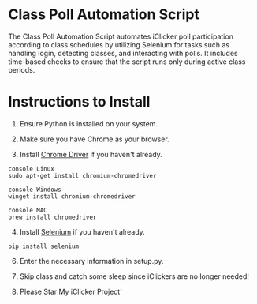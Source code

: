 # **Class Poll Automation Script**
The Class Poll Automation Script automates iClicker poll participation according to class schedules by utilizing Selenium for tasks such as handling login, detecting classes, and interacting with polls. It includes time-based checks to ensure that the script runs only during active class periods.

# **Instructions to Install**
1. Ensure Python is installed on your system.

2. Make sure you have Chrome as your browser.

3. Install [Chrome Driver](https://developer.chrome.com/docs/chromedriver/downloads) if you haven't already.

```
console Linux
sudo apt-get install chromium-chromedriver

console Windows
winget install chromium-chromedriver

console MAC
brew install chromedriver

```

4. Install [Selenium](https://www.selenium.dev/documentation/webdriver/getting_started/install_library/) if you haven't already.

```console
pip install selenium
```

6. Enter the necessary information in setup.py.

7. Skip class and catch some sleep since iClickers are no longer needed!

8. Please Star My iClicker Project'
